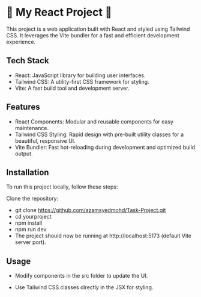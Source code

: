 # 🧡 My React Project 🚀
This project is a web application built with React and styled using Tailwind CSS. It leverages the Vite bundler for a fast and efficient development experience.

## Tech Stack
- React: JavaScript library for building user interfaces.
- Tailwind CSS: A utility-first CSS framework for styling.
- Vite: A fast build tool and development server.
## Features
- React Components: Modular and reusable components for easy maintenance.
- Tailwind CSS Styling: Rapid design with pre-built utility classes for a beautiful, responsive UI.
- Vite Bundler: Fast hot-reloading during development and optimized build output.
## Installation
To run this project locally, follow these steps:

Clone the repository:

- git clone https://github.com/azamsyedmohd/Task-Project.git
- cd yourproject
- npm install
- npm run dev
- The project should now be running at http://localhost:5173 (default Vite server port).

## Usage
- Modify components in the src folder to update the UI.

- Use Tailwind CSS classes directly in the JSX for styling.






